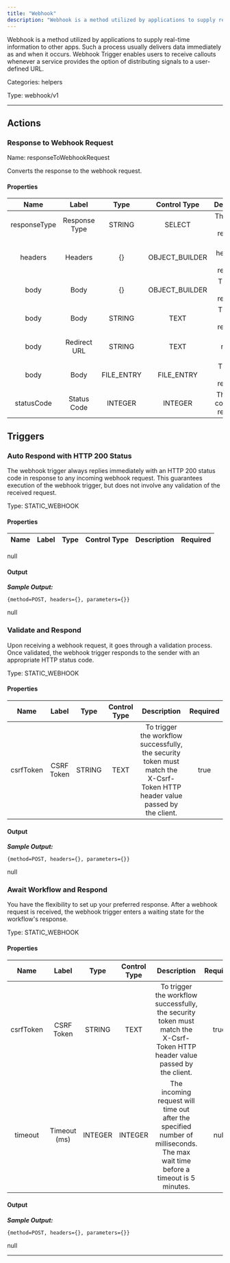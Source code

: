 ```yaml
---
title: "Webhook"
description: "Webhook is a method utilized by applications to supply real-time information to other apps. Such a process usually delivers data immediately as and when it occurs. Webhook Trigger enables users to receive callouts whenever a service provides the option of distributing signals to a user-defined URL."
---
```


Webhook is a method utilized by applications to supply real-time information to other apps. Such a process usually delivers data immediately as and when it occurs. Webhook Trigger enables users to receive callouts whenever a service provides the option of distributing signals to a user-defined URL.


Categories: helpers


Type: webhook/v1

<hr />




## Actions


### Response to Webhook Request
Name: responseToWebhookRequest

Converts the response to the webhook request.

#### Properties

|      Name       |      Label     |     Type     |     Control Type     |     Description     |     Required        |
|:--------------:|:--------------:|:------------:|:--------------------:|:-------------------:|:-------------------:|
| responseType | Response Type | STRING | SELECT  |  The type of the response.  |  null  |
| headers | Headers | {} | OBJECT_BUILDER  |  The headers of the response.  |  null  |
| body | Body | {} | OBJECT_BUILDER  |  The body of the response.  |  true  |
| body | Body | STRING | TEXT  |  The body of the response.  |  true  |
| body | Redirect URL | STRING | TEXT  |  The redirect URL.  |  true  |
| body | Body | FILE_ENTRY | FILE_ENTRY  |  The body of the response.  |  true  |
| statusCode | Status Code | INTEGER | INTEGER  |  The status code of the response.  |  null  |






## Triggers


### Auto Respond with HTTP 200 Status
The webhook trigger always replies immediately with an HTTP 200 status code in response to any incoming webhook request. This guarantees execution of the webhook trigger, but does not involve any validation of the received request.

Type: STATIC_WEBHOOK
#### Properties

|      Name       |      Label     |     Type     |     Control Type     |     Description     |     Required        |
|:--------------:|:--------------:|:------------:|:--------------------:|:-------------------:|:-------------------:|
null


#### Output


___Sample Output:___

```{method=POST, headers={}, parameters={}}```


null




### Validate and Respond
Upon receiving a webhook request, it goes through a validation process. Once validated, the webhook trigger responds to the sender with an appropriate HTTP status code.

Type: STATIC_WEBHOOK
#### Properties

|      Name       |      Label     |     Type     |     Control Type     |     Description     |     Required        |
|:--------------:|:--------------:|:------------:|:--------------------:|:-------------------:|:-------------------:|
| csrfToken | CSRF Token | STRING | TEXT  |  To trigger the workflow successfully, the security token must match the X-Csrf-Token HTTP header value passed by the client.  |  true  |


#### Output


___Sample Output:___

```{method=POST, headers={}, parameters={}}```


null




### Await Workflow and Respond
You have the flexibility to set up your preferred response. After a webhook request is received, the webhook trigger enters a waiting state for the workflow's response.

Type: STATIC_WEBHOOK
#### Properties

|      Name       |      Label     |     Type     |     Control Type     |     Description     |     Required        |
|:--------------:|:--------------:|:------------:|:--------------------:|:-------------------:|:-------------------:|
| csrfToken | CSRF Token | STRING | TEXT  |  To trigger the workflow successfully, the security token must match the X-Csrf-Token HTTP header value passed by the client.  |  true  |
| timeout | Timeout (ms) | INTEGER | INTEGER  |  The incoming request will time out after the specified number of milliseconds. The max wait time before a timeout is 5 minutes.  |  null  |


#### Output


___Sample Output:___

```{method=POST, headers={}, parameters={}}```


null




<hr />

